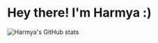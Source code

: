 # Hey there! I'm Harmya :)

![Harmya's GitHub stats](https://github-readme-stats.vercel.app/api/top-langs/?username=harmya&hide=Jupyter%20Notebook&theme=radical)
